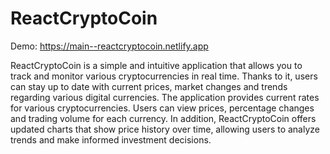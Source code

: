 # ReactCryptoCoin

Demo: https://main--reactcryptocoin.netlify.app

ReactCryptoCoin is a simple and intuitive application that allows you to track and monitor various cryptocurrencies in real time. Thanks to it, users can stay up to date with current prices, market changes and trends regarding various digital currencies. The application provides current rates for various cryptocurrencies. Users can view prices, percentage changes and trading volume for each currency. In addition, ReactCryptoCoin offers updated charts that show price history over time, allowing users to analyze trends and make informed investment decisions.
